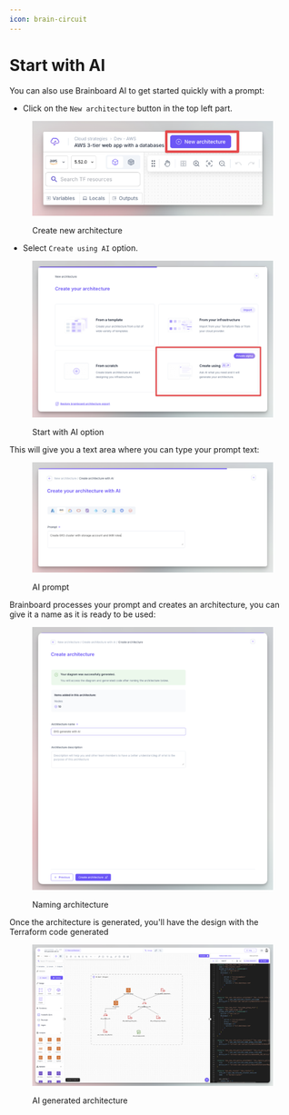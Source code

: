 ```yaml
---
icon: brain-circuit
---
```


# Start with AI

You can also use Brainboard AI to get started quickly with a prompt:

* Click on the `New architecture` button in the top left part.

<figure><img src="../.gitbook/assets/fast-track-new-architecture.png" alt=""><figcaption><p>Create new architecture</p></figcaption></figure>

* Select `Create using AI` option.

<figure><img src="../.gitbook/assets/start-with-ai.png" alt=""><figcaption><p>Start with AI option</p></figcaption></figure>

This will give you a text area where you can type your prompt text:

<figure><img src="../.gitbook/assets/start-with-ai-prompt.png" alt=""><figcaption><p>AI prompt</p></figcaption></figure>

Brainboard processes your prompt and creates an architecture, you can give it a name as it is ready to be used:

<figure><img src="../.gitbook/assets/start-with-ai-pre-architecture.png" alt=""><figcaption><p>Naming architecture</p></figcaption></figure>

Once the architecture is generated, you'll have the design with the Terraform code generated

<figure><img src="../.gitbook/assets/start-with-ai-architecture.png" alt=""><figcaption><p>AI generated architecture</p></figcaption></figure>
